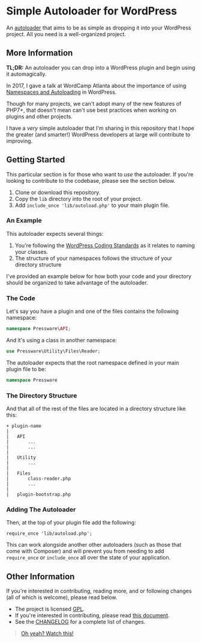 # Simple Autoloader for WordPress

An [autoloader](http://php.net/manual/en/language.oop5.autoload.php) that aims to be as simple as dropping it into your WordPress project. All you need is a well-organized project.

## More Information

**TL;DR:** An autoloader you can drop into a WordPress plugin and begin using it automagically.

In 2017, I gave a talk at WordCamp Atlanta about the importance of using 
[Namespaces and Autoloading](https://tommcfarlin.com/namespaces-and-autoloading-2017/) in WordPress.

Though for many projects, we can't adopt many of the new features of PHP7+, that doesn't mean can't use 
best practices when working on plugins and other projects.

I have a _very_ simple autoloader that I'm sharing in this repository that I hope the greater (and smarter!) WordPress 
developers at large will contribute to improving.

## Getting Started

This particular section is for those who want to _use_ the autoloader. If you're looking to contribute to the codebase,
please see the section below.

1. Clone or download this repository.
2. Copy the `lib` directory into the root of your project.
3. Add `include_once 'lib/autoload.php'` to your main plugin file.

### An Example

This autoloader expects several things: 

1. You're following the [WordPress Coding Standards](https://make.wordpress.org/core/handbook/best-practices/coding-standards/php/#naming-conventions) as it relates to naming your classes.
2. The structure of your namespaces follows the structure of your directory structure

I've provided an example below for how both your code and your directory should be organized to take advantage of the 
autoloader.
 
### The Code

Let's say you have a plugin and one of the files contains the following namespace:

```php
namespace Pressware\API;
```

And it's using a class in another namespace:

```php
use Pressware\Utility\Files\Reader;
```

The autoloader expects that the root namespace defined in your main plugin file to be:

```php
namespace Pressware
```

### The Directory Structure

And that all of the rest of the files are located in a directory structure like this:
```
+ plugin-name
|
|   API
|       ...
|       ...
|
|   Utility
|       ...
|
|   Files
|       class-reader.php
|       ...
|
|   plugin-bootstrap.php
```

### Adding The Autoloader

Then, at the top of your plugin file add the following:

`require_once 'lib/autoload.php';`

This can work alongside another other autoloaders (such as those that come with Composer) and will prevent you from 
needing to add `require_once` or `include_once` all over the state of your application.

## Other Information

If you're interested in contributing, reading more, and or following changes (all of which is welcome), please read 
below.

* The project is licensed [GPL](LICENSE).
* If you're interested in contributing, please read [this document](CONTRIBUTING.md).
* See the [CHANGELOG](CHANGELOG.md) for a complete list of changes.

> [Oh yeah? Watch this!](https://www.youtube.com/watch?v=X-rkFaIPyL4) 